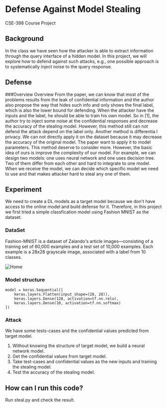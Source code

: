 # Defense Against Model Stealing
CSE-398 Course Project

## Background
In the class we have seen how the attacker is able to extract information through the query interface of a
hidden model. In this project, we will explore how to defend against such attacks, e.g., one possible approach
is to systematically inject noise to the query response.

## Defense

###Overview
Overview
From the paper, we can know that most of the problems results from the leak of confidential information and the author also propose the way that hides such info and only shows the final label, which is also the lower bound for defending. When the attacker have the inputs and the label, 
he should be able to train his own model. So in [1], the author 
try to inject some noise at the confidential responses and decrease 
the accuracy of the stealing model. However, this method still can not
 defend the attack depend on the label only. Another method is differentia
 l privacy. We can not directly apply it on the dataset because it may 
 decrease the accuracy of the original model. The paper want to apply it
  to model parameters. This method deserve to consider more. However, the
   basic idea of ours is improve the complexity of our model. For example, we can design two models: one uses neural network and one uses decision tree. Two of them differ from each other and hard to integrate to one model. When we receive the model, we can decide which specific model we need to use and that makes attacker hard to steal any one of them.
## Experiment
We need to create a DL models as a target model because we don't have access to the online model and build defense for it.
Therefore, in this project we first tried a simple classfication model using Fashion MNIST as the dataset.

### DataSet
Fashion-MNIST is a dataset of Zalando's article images—consisting of a training set of 60,000 examples and a test set of 10,000 examples.
 Each example is a 28x28 grayscale image, associated with a label from 10 classes. 
 
 ![Home](https://github.com/zalandoresearch/fashion-mnist/blob/master/doc/img/fashion-mnist-sprite.png)
 
### Model structure
~~~~
model = keras.Sequential([
    keras.layers.Flatten(input_shape=(28, 28)),
    keras.layers.Dense(128, activation=tf.nn.relu),
    keras.layers.Dense(10, activation=tf.nn.softmax)
])
~~~~

### Attack

We have some tests-cases and the confidential values predicted from target model.
1. Without knowing the structure of target model, we build a neural network model.
2. Get the confidential values from target model.
3. Take test-cases and confidential values as the new inputs and training the stealing model.
4. Test the accuracy of the stealing model.


## How can I run this code?

Run steal.py and check the result.